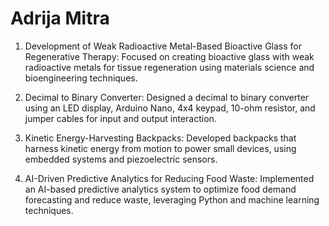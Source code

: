 # Adrija Mitra 

1. Development of Weak Radioactive Metal-Based Bioactive Glass for Regenerative Therapy: Focused on creating bioactive glass with weak radioactive metals for tissue regeneration using materials science and bioengineering techniques.

2. Decimal to Binary Converter: Designed a decimal to binary converter using an LED display, Arduino Nano, 4x4 keypad, 10-ohm resistor, and jumper cables for input and output interaction.

3. Kinetic Energy-Harvesting Backpacks: Developed backpacks that harness kinetic energy from motion to power small devices, using embedded systems and piezoelectric sensors.

4. AI-Driven Predictive Analytics for Reducing Food Waste: Implemented an AI-based predictive analytics system to optimize food demand forecasting and reduce waste, leveraging Python and machine learning techniques.
